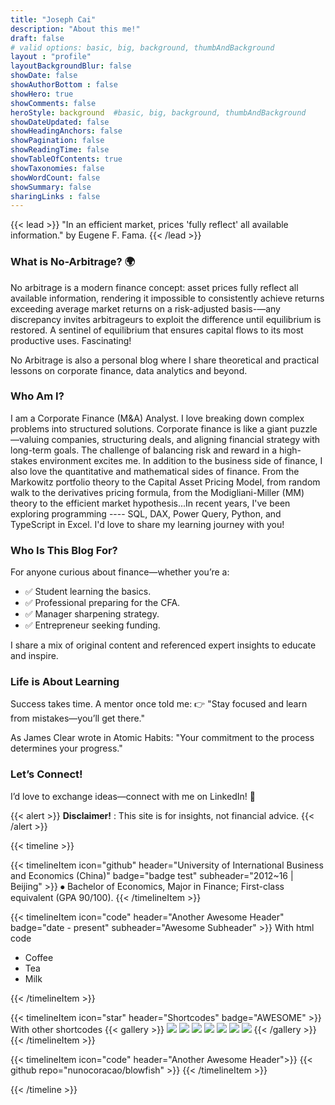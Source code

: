 ```yaml
---
title: "Joseph Cai"
description: "About this me!"
draft: false
# valid options: basic, big, background, thumbAndBackground
layout : "profile"
layoutBackgroundBlur: false
showDate: false
showAuthorBottom : false
showHero: true
showComments: false
heroStyle: background  #basic, big, background, thumbAndBackground
showDateUpdated: false
showHeadingAnchors: false
showPagination: false
showReadingTime: false
showTableOfContents: true
showTaxonomies: false
showWordCount: false
showSummary: false
sharingLinks : false
---
```


{{< lead >}}
"In an efficient market, prices 'fully reflect' all available information." by Eugene F. Fama. 
{{< /lead >}}

### What is No-Arbitrage? 🌍
No arbitrage is a modern finance concept: asset prices fully reflect all available information, rendering it impossible to consistently achieve returns exceeding average market returns on a risk-adjusted basis-—any discrepancy invites arbitrageurs to exploit the difference until equilibrium is restored. A sentinel of equilibrium that ensures capital flows to its most productive uses. Fascinating!

No Arbitrage is also a personal blog where I share theoretical and practical lessons on corporate finance, data analytics and beyond. 

### Who Am I?
I am a Corporate Finance (M&A) Analyst. I love breaking down complex problems into structured solutions. Corporate finance is like a giant puzzle—valuing companies, structuring deals, and aligning financial strategy with long-term goals. The challenge of balancing risk and reward in a high-stakes environment excites me. In addition to the business side of finance, I also love the quantitative and mathematical sides of finance. From the Markowitz portfolio theory to the Capital Asset Pricing Model, from random walk to the derivatives pricing formula, from the Modigliani-Miller (MM) theory to the efficient market hypothesis...In recent years, I've been exploring programming ---- SQL, DAX, Power Query, Python, and TypeScript in Excel. I'd love to share my learning journey with you!

### Who Is This Blog For?
For anyone curious about finance—whether you’re a:

- ✅ Student learning the basics. 
- ✅ Professional preparing for the CFA.
- ✅ Manager sharpening strategy. </br>
- ✅ Entrepreneur seeking funding.

I share a mix of original content and referenced expert insights to educate and inspire.

### Life is About Learning
Success takes time. A mentor once told me:
👉 "Stay focused and learn from mistakes—you’ll get there."

As James Clear wrote in Atomic Habits:
"Your commitment to the process determines your progress."

### Let’s Connect!
I’d love to exchange ideas—connect with me on LinkedIn! 🚀


{{< alert >}}
**Disclaimer!** : This site is for insights, not financial advice.
{{< /alert >}}


{{< timeline >}}

{{< timelineItem icon="github" header="University of International Business and Economics (China)" badge="badge test" subheader="2012~16 | Beijing" >}}
⦁	Bachelor of Economics, Major in Finance; First-class equivalent (GPA 90/100). 
{{< /timelineItem >}}


{{< timelineItem icon="code" header="Another Awesome Header" badge="date - present" subheader="Awesome Subheader" >}}
With html code
<ul>
  <li>Coffee</li>
  <li>Tea</li>
  <li>Milk</li>
</ul>
{{< /timelineItem >}}

{{< timelineItem icon="star" header="Shortcodes" badge="AWESOME" >}}
With other shortcodes
{{< gallery >}}
  <img src="gallery/01.jpg" class="grid-w33" />
  <img src="gallery/02.jpg" class="grid-w33" />
  <img src="gallery/03.jpg" class="grid-w33" />
  <img src="gallery/04.jpg" class="grid-w33" />
  <img src="gallery/05.jpg" class="grid-w33" />
  <img src="gallery/06.jpg" class="grid-w33" />
  <img src="gallery/07.jpg" class="grid-w33" />
{{< /gallery >}}
{{< /timelineItem >}}

{{< timelineItem icon="code" header="Another Awesome Header">}}
{{< github repo="nunocoracao/blowfish" >}}
{{< /timelineItem >}}

{{< /timeline >}}